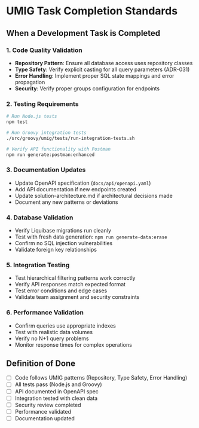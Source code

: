# UMIG Task Completion Standards

## When a Development Task is Completed

### 1. Code Quality Validation
- **Repository Pattern**: Ensure all database access uses repository classes
- **Type Safety**: Verify explicit casting for all query parameters (ADR-031)
- **Error Handling**: Implement proper SQL state mappings and error propagation
- **Security**: Verify proper groups configuration for endpoints

### 2. Testing Requirements
```bash
# Run Node.js tests
npm test

# Run Groovy integration tests
./src/groovy/umig/tests/run-integration-tests.sh

# Verify API functionality with Postman
npm run generate:postman:enhanced
```

### 3. Documentation Updates
- Update OpenAPI specification (`docs/api/openapi.yaml`)
- Add API documentation if new endpoints created
- Update solution-architecture.md if architectural decisions made
- Document any new patterns or deviations

### 4. Database Validation
- Verify Liquibase migrations run cleanly
- Test with fresh data generation: `npm run generate-data:erase`
- Confirm no SQL injection vulnerabilities
- Validate foreign key relationships

### 5. Integration Testing
- Test hierarchical filtering patterns work correctly
- Verify API responses match expected format
- Test error conditions and edge cases
- Validate team assignment and security constraints

### 6. Performance Validation
- Confirm queries use appropriate indexes
- Test with realistic data volumes
- Verify no N+1 query problems
- Monitor response times for complex operations

## Definition of Done
- [ ] Code follows UMIG patterns (Repository, Type Safety, Error Handling)
- [ ] All tests pass (Node.js and Groovy)
- [ ] API documented in OpenAPI spec
- [ ] Integration tested with clean data
- [ ] Security review completed
- [ ] Performance validated
- [ ] Documentation updated